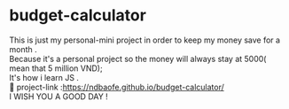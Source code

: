 # budget-calculator

This is just my personal-mini project in order to keep my money save for a month . \
Because it's a personal project so the money will always stay at 5000( mean that 5 million VND);\
It's how i learn JS .\
👦
project-link :https://ndbaofe.github.io/budget-calculator/ \
I WISH YOU A GOOD DAY !
